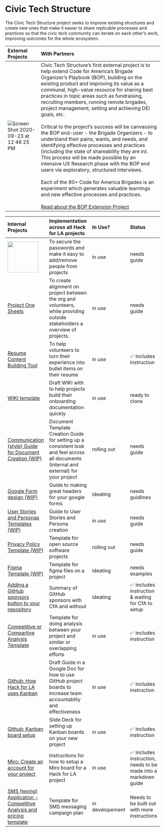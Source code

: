 # Civic Tech Structure

The Civic Tech Structure project seeks to improve existing structures and create new ones that make it easier to share replicable processes and practices so that the civic tech community can iterate on each other’s work, improving outcomes for the whole ecosystem.  

| External Projects | With Partners|
|:--|:--|
| ![Screen Shot 2020-09-23 at 12 46 25 PM](https://user-images.githubusercontent.com/37763229/94065214-afd7bc00-fd9f-11ea-93c6-6ad264e38b3e.png)   |     Civic Tech Structure’s first external project is to help extend Code for America’s Brigade Organizer’s Playbook (BOP), building on the existing product and improving its value as a communal, high-value resource for sharing best practices in topic areas such as fundraising, recruiting members, running remote brigades, project management, setting and achieving DEI goals, etc.<br><br>Critical to the project’s success will be canvassing the BOP end-user - the Brigade Organizers - to understand their pains, wants, and needs, and identifying effective processes and practices (including the state of shareability they are in).  This process will be made possible by an intensive UX Research phase with the BOP end users via exploratory, structured interviews.<br><br>Each of the 80+ Code for America Brigades is an experiment which generates valuable learnings and new effective processes and practices.<br><br>[Read about the BOP Extension Project](https://github.com/codeforamerica/brigade-playbook/blob/master/README.md)  | 

| Internal Projects | Implementation across all Hack for LA projects | In Use? | Status |
|:--|:--|:--|:--|
| <img src="https://user-images.githubusercontent.com/37763229/94067492-cf241880-fda2-11ea-9408-1f66f7f4bb61.png" width="100"> | To secure the passwords and make it easy to add/remove people from projects | in use | needs guide
| [Project One Sheets](https://github.com/hackforla/product-managment/issues/3) |  To create alignment on project between the org and volunteers, while providing outside stakeholders a overview of projects. | in use | needs guide |
| [Resume Content Building Tool](https://docs.google.com/spreadsheets/d/164RGPJK3b5IdmWhici-d8Qss1_PvGPL5gwsEHujxTfQ/) |  To help volunteers to turn their experience into bullet items on their resume | in use | ✅ includes instruction |
| [WIKI template](https://github.com/hackforla/product-managment/issues/25) |  Draft WIKI with to help projects build their onboarding documentation quickly | in use | ready to clone |
| [Communication (style) Guide for Document Creation (WIP)](https://github.com/hackforla/product-managment/issues/22) |  Document Template Creation Guide for setting up a consistent look and feel across all documents (internal and external) for your project | rolling out | needs guide |
| [Google Form design (WIP)](https://github.com/hackforla/product-managment/issues/23) |  Guide to making great headers for your google forms | ideating | needs guidlines |
| [User Stories and Personas Templates (WIP)](https://github.com/hackforla/product-managment/issues/21) |  Guide to User Stories and Persona creation | in use | needs guide |
| [Privacy Policy Template (WIP)](https://github.com/hackforla/product-managment/issues/26) |  Template for open source software projects | rolling out | needs guide |
| [Figma Template (WIP)](https://github.com/hackforla/product-managment/issues/20) |  Template for figma files on a project | ideating | needs examples |
| [Adding a GitHub sponsors button to your repository](https://github.com/hackforla/brigade2point0/issues/1) |  Summary of GitHub sponsors with CfA and without | ideating | ✅ includes instruction & waiting for CfA to setup |
| [Competitive or Compartive Analysis Template](https://docs.google.com/spreadsheets/d/1ePxxsLpdC4MMvJICyMYljHawhs1j-hpFHZFOtB0fdDc/edit#gid=1259306930) |  Template for doing analysis between your project and similar or overlapping efforts | in use | ✅ includes instruction |
| [Github: How Hack for LA uses Kanban](https://docs.google.com/document/d/11Fe7mNdmPBP5bD_yLJ1C0_I1TmoK47AuHHrdhdDyWCs/edit#) |  Draft Guide in a Google Doc for how to use GitHub project boards to increase team accountablity and effectiveness | in use | ✅ includes instruction |
| [Github: Kanban board setup](https://docs.google.com/presentation/d/1LHtvnHb35Sw7cHzk8RYJG4a1U9RblZepsC3wL7ZEpV0/edit#slide=id.g5e46fb07f1_0_1) |  Slide Deck for setting up Kanban boards on your new project | in use | ✅ includes instruction |
| [Miro: Create an account for your project](https://github.com/hackforla/product-management/issues/33) |  Instructions for how to setup a Miro board for a Hack for LA project | in use | ✅ includes instruction, needs to be made into a markdown guide  |
| [SMS (texing) Application - Competitive Analysis and pricing template](https://docs.google.com/spreadsheets/d/1heeEm_2Po-Cnu4gfjZD3CuWxk--qWiqwFrFcxylSBAw) |  Template for SMS messaging campaign plan | in developement | Needs to be built out with more instructions |
